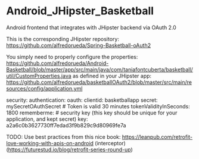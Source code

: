 # Android_JHipster_Basketball
Android frontend that integrates with JHipster backend via OAuth 2.0

This is the corresponding JHipster repository: https://github.com/alfredorueda/Spring-Basketball-oAuth2

You simply need to properly configure the properties:
https://github.com/alfredorueda/Android-Basketball/blob/master/app/src/main/java/com/taniafontcuberta/basketball/util/CustomProperties.java
as defined in your JHipster app:
https://github.com/alfredorueda/basketballOAuth2/blob/master/src/main/resources/config/application.yml

security:
        authentication:
            oauth:
                clientid: basketballapp
                secret: mySecretOAuthSecret
                # Token is valid 30 minutes
                tokenValidityInSeconds: 1800
        rememberme:
            # security key (this key should be unique for your application, and kept secret)
            key: a2a6c0b3627730ff7edad3f9b829c9d80969fe7a
            
            


TODO: 
 Use best practices from this nice book: https://leanpub.com/retrofit-love-working-with-apis-on-android (interceptor)
   (https://futurestud.io/blog/retrofit-series-round-up)

